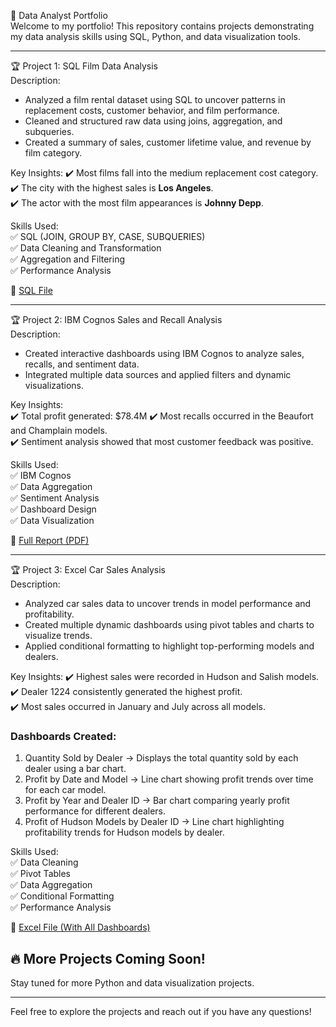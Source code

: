 🚀 Data Analyst Portfolio  
Welcome to my portfolio! This repository contains projects demonstrating my data analysis skills using SQL, Python, and data visualization tools.  

---

🏆 Project 1: SQL Film Data Analysis  
Description:
- Analyzed a film rental dataset using SQL to uncover patterns in replacement costs, customer behavior, and film performance.  
- Cleaned and structured raw data using joins, aggregation, and subqueries.  
- Created a summary of sales, customer lifetime value, and revenue by film category.  

Key Insights: 
✔️ Most films fall into the medium replacement cost category.  
✔️ The city with the highest sales is **Los Angeles**.  
✔️ The actor with the most film appearances is **Johnny Depp**.  

Skills Used:  
✅ SQL (JOIN, GROUP BY, CASE, SUBQUERIES)  
✅ Data Cleaning and Transformation  
✅ Aggregation and Filtering  
✅ Performance Analysis  

📎 [SQL File](./THEPROJECT_Postgre.sql) 

---

🏆 Project 2: IBM Cognos Sales and Recall Analysis  
Description: 
- Created interactive dashboards using IBM Cognos to analyze sales, recalls, and sentiment data.  
- Integrated multiple data sources and applied filters and dynamic visualizations.  

Key Insights:  
✔️ Total profit generated: $78.4M 
✔️ Most recalls occurred in the Beaufort and Champlain models.  
✔️ Sentiment analysis showed that most customer feedback was positive.  

Skills Used:  
✅ IBM Cognos  
✅ Data Aggregation  
✅ Sentiment Analysis  
✅ Dashboard Design  
✅ Data Visualization  

📎 [Full Report (PDF)](./IBMCognosDashboards.pdf)

---
🏆 Project 3: Excel Car Sales Analysis  
Description: 
- Analyzed car sales data to uncover trends in model performance and profitability.  
- Created multiple dynamic dashboards using pivot tables and charts to visualize trends.  
- Applied conditional formatting to highlight top-performing models and dealers.  

Key Insights: 
✔️ Highest sales were recorded in Hudson and Salish models.  
✔️ Dealer 1224 consistently generated the highest profit.  
✔️ Most sales occurred in January and July across all models.  

### Dashboards Created:  
1. Quantity Sold by Dealer → Displays the total quantity sold by each dealer using a bar chart.  
2. Profit by Date and Model → Line chart showing profit trends over time for each car model.  
3. Profit by Year and Dealer ID → Bar chart comparing yearly profit performance for different dealers.  
4. Profit of Hudson Models by Dealer ID → Line chart highlighting profitability trends for Hudson models by dealer.  

Skills Used:  
✅ Data Cleaning  
✅ Pivot Tables  
✅ Data Aggregation  
✅ Conditional Formatting  
✅ Performance Analysis  

📎 [Excel File (With All Dashboards)](./CarSalesByModelEnd.xlsx)

## 🔥 More Projects Coming Soon!  
Stay tuned for more Python and data visualization projects.  

---

Feel free to explore the projects and reach out if you have any questions!

